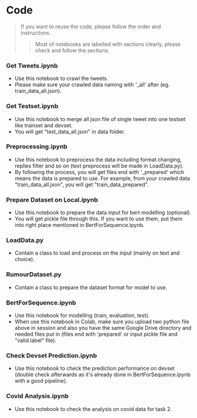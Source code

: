 # Code
> If you want to reuse the code, please follow the order and instructions. 
>> Most of notebooks are labelled with sections clearly, please check and follow the sections.

### Get Tweets.ipynb
- Use this notebook to crawl the tweets.
- Please make sure your crawled data naming with '_all' after (eg. train_data_all.json).
### Get Testset.ipynb
- Use this notebook to merge all json file of single tweet into one testset like trainset and devset.
- You will get "test_data_all.json" in data folder.
### Preprocessing.ipynb
- Use this notebook to preprocess the data including format changing, replies filter and so on (text preprocess will be made in LoadData.py).
- By following the process, you will get files end with '_prepared' which means the data is prepared to use. For example, from your crawled data "train_data_all.json", you will get "train_data_prepared".
### Prepare Dataset on Local.ipynb
- Use this notebook to prepare the data input for bert modelling (optional).
- You will get pickle file through this. If you want to use them, put them into right place mentioned in BertForSequence.ipynb. 
### LoadData.py
- Contain a class to load and process on the input (mainly on text and choice).
### RumourDataset.py
- Contain a class to prepare the dataset format for model to use.
### BertForSequence.ipynb
- Use this notebook for modelling (train, evaluation, test).
- When use this notebook in Colab, make sure you upload two python file above in session and also you have the same Google Drive directory and needed files put in (files end with 'prepared' or input pickle file and "valid.label" file).
### Check Devset Prediction.ipynb
- Use this notebook to check the prediction performance on devset (double check afterwards as it's already done in BertForSequence.ipynb with a good pipeline).
### Covid Analysis.ipynb
- Use this notebook to check the analysis on covid data for task 2.